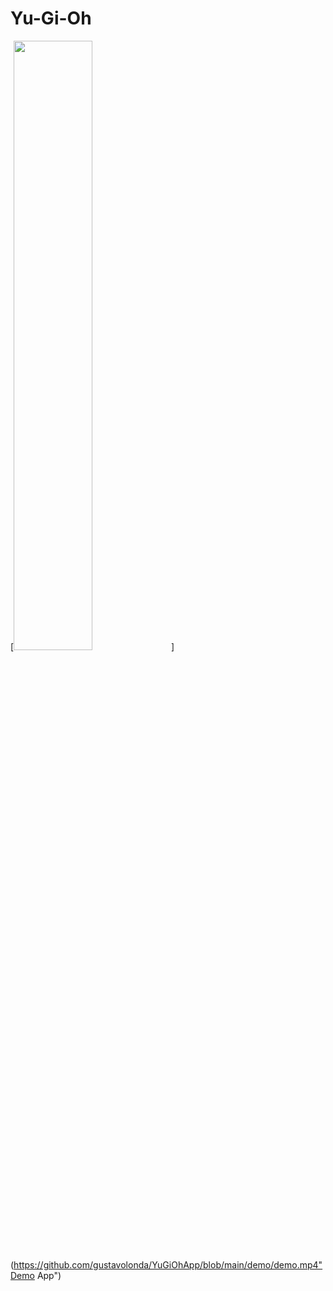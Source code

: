 # Yu-Gi-Oh
[<img src="https://i.ytimg.com/vi/Hc79sDi3f0U/maxresdefault.jpg" width="50%">](https://github.com/gustavolonda/YuGiOhApp/blob/main/demo/demo.mp4"Demo App")
